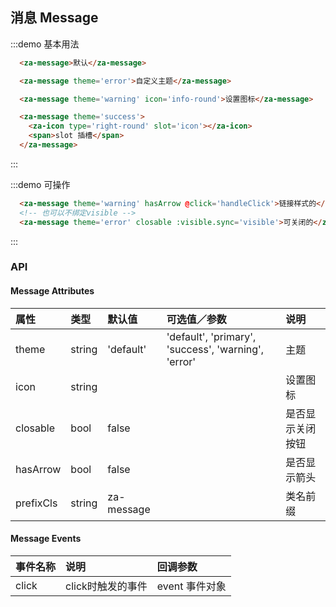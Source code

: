 <script>
export default {
  data() {
    return {
      visible: true
    }
  },
  methods: {
    handleClick(event) {
      console.log(event);
      alert('click this message!');
    }
  },
};
</script>


## 消息 Message

:::demo 基本用法
```html
  <za-message>默认</za-message>

  <za-message theme='error'>自定义主题</za-message>

  <za-message theme='warning' icon='info-round'>设置图标</za-message>

  <za-message theme='success'>
    <za-icon type='right-round' slot='icon'></za-icon>
    <span>slot 插槽</span>
  </za-message>
```
:::

:::demo 可操作
```html
  <za-message theme='warning' hasArrow @click='handleClick'>链接样式的</za-message>
  <!-- 也可以不绑定visible -->
  <za-message theme='error' closable :visible.sync='visible'>可关闭的</za-message>
```
:::

### API

#### Message Attributes

| 属性 | 类型 | 默认值 | 可选值／参数 | 说明 |
| :--- | :--- | :--- | :--- | :--- |
| theme | string | 'default' | 'default', 'primary', 'success', 'warning', 'error' | 主题 |
| icon | string | | | 设置图标 |
| closable | bool | false | | 是否显示关闭按钮 |
| hasArrow | bool | false | | 是否显示箭头 |
| prefixCls | string | za-message | | 类名前缀 |


#### Message Events

| 事件名称 | 说明 | 回调参数 |
| :--- | :--- | :--- |
| click | click时触发的事件 | event 事件对象 |